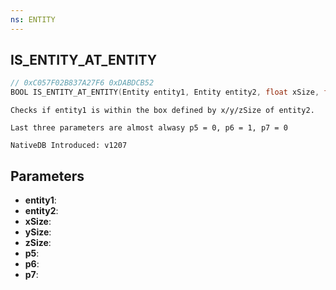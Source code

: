 ```yaml
---
ns: ENTITY
---
```

## IS_ENTITY_AT_ENTITY

```c
// 0xC057F02B837A27F6 0xDABDCB52
BOOL IS_ENTITY_AT_ENTITY(Entity entity1, Entity entity2, float xSize, float ySize, float zSize, BOOL p5, BOOL p6, int p7);
```

```
Checks if entity1 is within the box defined by x/y/zSize of entity2.

Last three parameters are almost alwasy p5 = 0, p6 = 1, p7 = 0

NativeDB Introduced: v1207
```

## Parameters
* **entity1**:
* **entity2**:
* **xSize**:
* **ySize**:
* **zSize**:
* **p5**:
* **p6**:
* **p7**:
